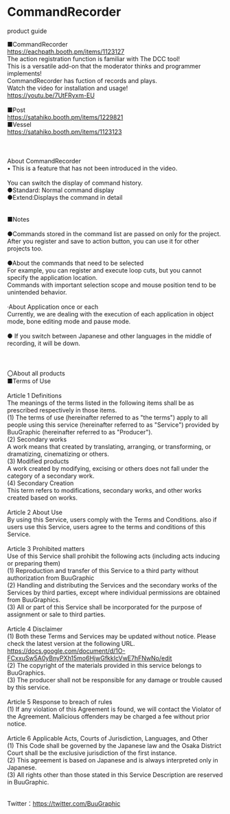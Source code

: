 # CommandRecorder
product guide

■CommandRecorder</br>
https://eachpath.booth.pm/items/1123127</br>
The action registration function is familiar with The DCC tool!</br>
This is a versatile add-on that the moderator thinks and programmer implements!</br>
CommandRecorder has fuction of records and plays.</br>
Watch the video for installation and usage!</br>
https://youtu.be/7UtFRyxm-EU</br>
</br>
■Post</br>
https://satahiko.booth.pm/items/1229821</br>
■Vessel</br>
https://satahiko.booth.pm/items/1123123</br>
</br>
</br>
</br>
About CommandRecorder</br>
▪ This is a feature that has not been introduced in the video.</br>
</br>
You can switch the display of command history.</br>
●Standard: Normal command display</br>
●Extend:Displays the command in detail</br>
</br>
</br>
■Notes</br>
</br>
●Commands stored in the command list are passed on only for the project.</br>
After you register and save to action button, you can use it for other projects too.</br>
</br>
●About the commands that need to be selected</br>
For example, you can register and execute loop cuts, but you cannot specify the application location.</br>
Commands with important selection scope and mouse position tend to be unintended behavior.</br>
</br>
·About Application once or each</br>
Currently, we are dealing with the execution of each application in object mode, bone editing mode and pause mode.</br>
</br>
● If you switch between Japanese and other languages in the middle of recording, it will be down.</br>
</br>
</br>
</br>
〇About all products</br>
■Terms of Use</br>
</br>
Article 1 Definitions</br>
The meanings of the terms listed in the following items shall be as prescribed respectively in those items.</br>
(1) The terms of use (hereinafter referred to as "the terms") apply to all people using this service (hereinafter referred to as "Service") provided by BuuGraphic (hereinafter referred to as "Producer").</br>
(2) Secondary works</br>
A work means that created by translating, arranging, or transforming, or dramatizing, cinematizing or others.</br>
(3) Modified products</br>
A work created by modifying, excising or others does not fall under the category of a secondary work.</br>
(4) Secondary Creation</br>
This term refers to modifications, secondary works, and other works created based on works.</br>
</br>
Article 2 About Use</br>
By using this Service, users comply with the Terms and Conditions. also if users use this Service, users agree to the terms and conditions of this Service.</br>
</br>
Article 3 Prohibited matters</br>
Use of this Service shall prohibit the following acts (including acts inducing or preparing them)</br>
(1) Reproduction and transfer of this Service to a third party without authorization from BuuGraphic</br>
(2) Handling and distributing the Services and the secondary works of the Services by third parties, except where individual permissions are obtained from BuuGraphics.</br>
(3) All or part of this Service shall be incorporated for the purpose of assignment or sale to third parties.</br>
</br>
Article 4 Disclaimer</br>
(1) Both these Terms and Services may be updated without notice. Please check the latest version at the following URL.</br>
https://docs.google.com/document/d/1O-FCxxuSw5A0yBnyPXh15mo6HjwGfkkIcVwE7hFNwNo/edit</br>
(2) The copyright of the materials provided in this service belongs to BuuGraphics.</br>
(3) The producer shall not be responsible for any damage or trouble caused by this service.</br>
</br>
Article 5 Response to breach of rules</br>
(1) If any violation of this Agreement is found, we will contact the Violator of the Agreement. Malicious offenders may be charged a fee without prior notice.</br>
</br>
Article 6 Applicable Acts, Courts of Jurisdiction, Languages, and Other</br>
(1) This Code shall be governed by the Japanese law and the Osaka District Court shall be the exclusive jurisdiction of the first instance.</br>
(2) This agreement is based on Japanese and is always interpreted only in Japanese.</br>
(3) All rights other than those stated in this Service Description are reserved in BuuGraphic.</br>
</br>

Twitter：https://twitter.com/BuuGraphic</br>

